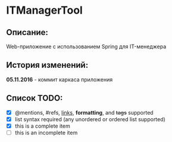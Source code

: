 # ITManagerTool
## Описание:
Web-приложение с использованием Spring для IT-менеджера

## История изменений:

**05.11.2016** - коммит каркаса приложения

## Список TODO:

- [x] @mentions, #refs, [links](), **formatting**, and <del>tags</del> supported
- [x] list syntax required (any unordered or ordered list supported)
- [x] this is a complete item
- [ ] this is an incomplete item
